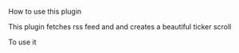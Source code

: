 How to use this plugin

This plugin fetches rss feed and and creates a beautiful ticker scroll

To use it 